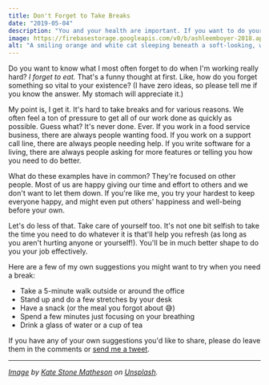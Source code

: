 ```yaml
---
title: Don't Forget to Take Breaks
date: "2019-05-04"
description: "You and your health are important. If you want to do your job effectively, make sure you're taking breaks."
image: https://firebasestorage.googleapis.com/v0/b/ashleemboyer-2018.appspot.com/o/images%2Fbreaks.jpg?alt=media&token=c7014483-5733-4088-9d89-dc07733f3e59
alt: "A smiling orange and white cat sleeping beneath a soft-looking, white comforter."
---
```


Do you want to know what I most often forget to do when I'm working really hard? _I forget to eat._ That's a funny thought at first. Like, how do you forget something so vital to your existence? (I have zero ideas, so please tell me if you know the answer. My stomach will appreciate it.)

My point is, I get it. It's hard to take breaks and for various reasons. We often feel a ton of pressure to get all of our work done as quickly as possible. Guess what? It's never done. Ever. If you work in a food service business, there are always people wanting food. If you work on a support call line, there are always people needing help. If you write software for a living, there are always people asking for more features or telling you how you need to do better.

What do these examples have in common? They're focused on other people. Most of us are happy giving our time and effort to others and we don't want to let them down. If you're like me, you try your hardest to keep everyone happy, and might even put others' happiness and well-being before your own.

Let's do less of that. Take care of yourself too. It's not one bit selfish to take the time you need to do whatever it is that'll help you refresh (as long as you aren't hurting anyone or yourself!). You'll be in much better shape to do you your job effectively.

Here are a few of my own suggestions you might want to try when you need a break:

- Take a 5-minute walk outside or around the office
- Stand up and do a few stretches by your desk
- Have a snack (or the meal you forgot about 😅)
- Spend a few minutes just focusing on your breathing
- Drink a glass of water or a cup of tea

If you have any of your own suggestions you'd like to share, please do leave them in the comments or [send me a tweet](https://twitter.com/ashleemboyer).

---

_[Image](https://unsplash.com/photos/uy5t-CJuIK4) by [Kate Stone Matheson](https://unsplash.com/@kstonematheson) on [Unsplash](https://unsplash.com)._

